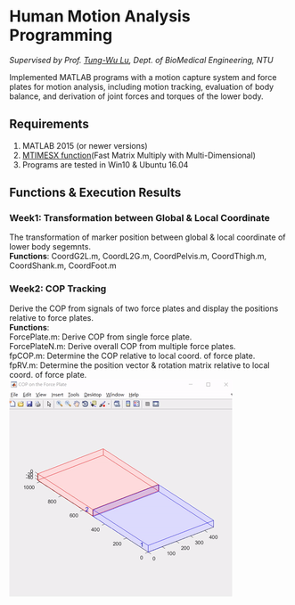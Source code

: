 # Human Motion Analysis Programming
*Supervised by Prof. [Tung-Wu Lu](http://oemal.bme.ntu.edu.tw/professor/professorE.htm), Dept. of BioMedical Engineering, NTU*

Implemented MATLAB programs with a motion capture system and force plates for motion analysis, including motion tracking, evaluation of body balance, and derivation of joint forces and torques of the lower body.

## Requirements
1. MATLAB 2015 (or newer versions)
2. [MTIMESX function](https://www.mathworks.com/matlabcentral/fileexchange/25977-mtimesx-fast-matrix-multiply-with-multi-dimensional-support)(Fast Matrix Multiply with Multi-Dimensional)
3. Programs are tested in Win10 & Ubuntu 16.04

## Functions & Execution Results
### Week1: Transformation between Global & Local Coordinate  
The transformation of marker position between global & local coordinate of lower body segemnts.  
**Functions**: CoordG2L.m, CoordL2G.m, CoordPelvis.m, CoordThigh.m, CoordShank.m, CoordFoot.m  

### Week2: COP Tracking  
Derive the COP from signals of two force plates and display the positions relative to force plates.  
**Functions**:  
ForcePlate.m: Derive COP from single force plate.    
ForcePlateN.m: Derive overall COP from multiple force plates.  
fpCOP.m: Determine the COP relative to local coord. of force plate.  
fpRV.m: Determine the position vector & rotation matrix relative to local coord. of force plate.    
![COP Tracking](/results/COP.gif) 

